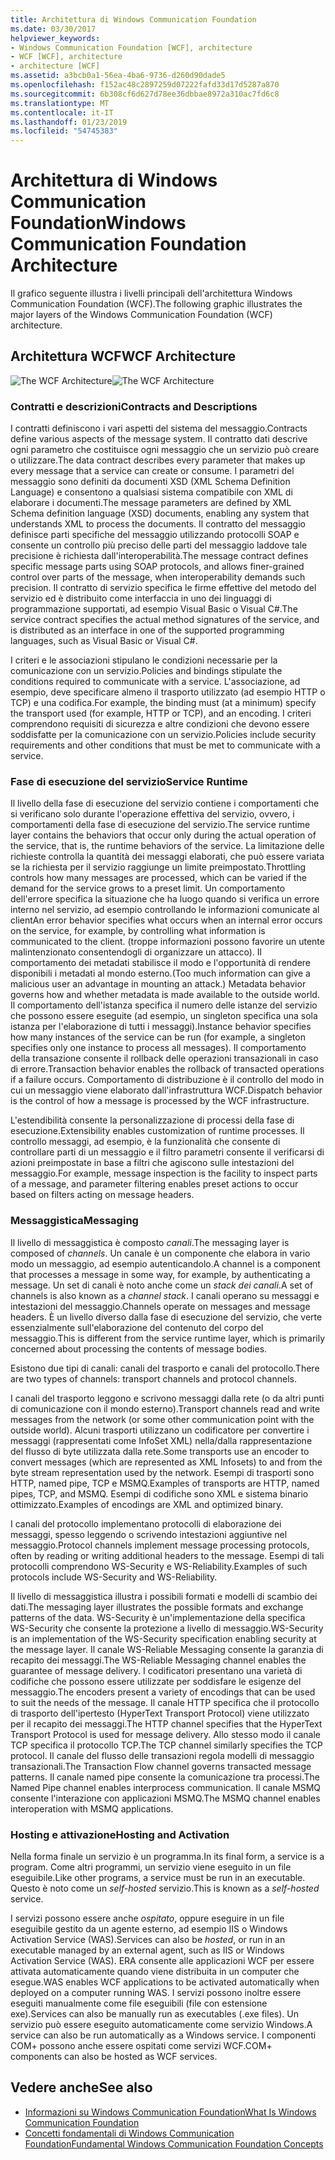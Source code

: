 ```yaml
---
title: Architettura di Windows Communication Foundation
ms.date: 03/30/2017
helpviewer_keywords:
- Windows Communication Foundation [WCF], architecture
- WCF [WCF], architecture
- architecture [WCF]
ms.assetid: a3bcb0a1-56ea-4ba6-9736-d260d90dade5
ms.openlocfilehash: f152ac48c2897259d07222fafd33d17d5287a870
ms.sourcegitcommit: 6b308cf6d627d78ee36dbbae8972a310ac7fd6c8
ms.translationtype: MT
ms.contentlocale: it-IT
ms.lasthandoff: 01/23/2019
ms.locfileid: "54745383"
---
```

# <a name="windows-communication-foundation-architecture"></a><span data-ttu-id="c2f68-102">Architettura di Windows Communication Foundation</span><span class="sxs-lookup"><span data-stu-id="c2f68-102">Windows Communication Foundation Architecture</span></span>
<span data-ttu-id="c2f68-103">Il grafico seguente illustra i livelli principali dell'architettura Windows Communication Foundation (WCF).</span><span class="sxs-lookup"><span data-stu-id="c2f68-103">The following graphic illustrates the major layers of the Windows Communication Foundation (WCF) architecture.</span></span>  
  
## <a name="wcf-architecture"></a><span data-ttu-id="c2f68-104">Architettura WCF</span><span class="sxs-lookup"><span data-stu-id="c2f68-104">WCF Architecture</span></span>  
 <span data-ttu-id="c2f68-105">![The WCF Architecture](../../../docs/framework/wcf/media/wcf-architecture.gif "WCF_Architecture")</span><span class="sxs-lookup"><span data-stu-id="c2f68-105">![The WCF Architecture](../../../docs/framework/wcf/media/wcf-architecture.gif "WCF_Architecture")</span></span>  
  
### <a name="contracts-and-descriptions"></a><span data-ttu-id="c2f68-106">Contratti e descrizioni</span><span class="sxs-lookup"><span data-stu-id="c2f68-106">Contracts and Descriptions</span></span>  
 <span data-ttu-id="c2f68-107">I contratti definiscono i vari aspetti del sistema del messaggio.</span><span class="sxs-lookup"><span data-stu-id="c2f68-107">Contracts define various aspects of the message system.</span></span> <span data-ttu-id="c2f68-108">Il contratto dati descrive ogni parametro che costituisce ogni messaggio che un servizio può creare o utilizzare.</span><span class="sxs-lookup"><span data-stu-id="c2f68-108">The data contract describes every parameter that makes up every message that a service can create or consume.</span></span> <span data-ttu-id="c2f68-109">I parametri del messaggio sono definiti da documenti XSD (XML Schema Definition Language) e consentono a qualsiasi sistema compatibile con XML di elaborare i documenti.</span><span class="sxs-lookup"><span data-stu-id="c2f68-109">The message parameters are defined by XML Schema definition language (XSD) documents, enabling any system that understands XML to process the documents.</span></span> <span data-ttu-id="c2f68-110">Il contratto del messaggio definisce parti specifiche del messaggio utilizzando protocolli SOAP e consente un controllo più preciso delle parti del messaggio laddove tale precisione è richiesta dall'interoperabilità.</span><span class="sxs-lookup"><span data-stu-id="c2f68-110">The message contract defines specific message parts using SOAP protocols, and allows finer-grained control over parts of the message, when interoperability demands such precision.</span></span> <span data-ttu-id="c2f68-111">Il contratto di servizio specifica le firme effettive del metodo del servizio ed è distribuito come interfaccia in uno dei linguaggi di programmazione supportati, ad esempio Visual Basic o Visual C#.</span><span class="sxs-lookup"><span data-stu-id="c2f68-111">The service contract specifies the actual method signatures of the service, and is distributed as an interface in one of the supported programming languages, such as Visual Basic or Visual C#.</span></span>  
  
 <span data-ttu-id="c2f68-112">I criteri e le associazioni stipulano le condizioni necessarie per la comunicazione con un servizio.</span><span class="sxs-lookup"><span data-stu-id="c2f68-112">Policies and bindings stipulate the conditions required to communicate with a service.</span></span>  <span data-ttu-id="c2f68-113">L'associazione, ad esempio, deve specificare almeno il trasporto utilizzato (ad esempio HTTP o TCP) e una codifica.</span><span class="sxs-lookup"><span data-stu-id="c2f68-113">For example, the binding must (at a minimum) specify the transport used (for example, HTTP or TCP), and an encoding.</span></span> <span data-ttu-id="c2f68-114">I criteri comprendono requisiti di sicurezza e altre condizioni che devono essere soddisfatte per la comunicazione con un servizio.</span><span class="sxs-lookup"><span data-stu-id="c2f68-114">Policies include security requirements and other conditions that must be met to communicate with a service.</span></span>  
  
### <a name="service-runtime"></a><span data-ttu-id="c2f68-115">Fase di esecuzione del servizio</span><span class="sxs-lookup"><span data-stu-id="c2f68-115">Service Runtime</span></span>  
 <span data-ttu-id="c2f68-116">Il livello della fase di esecuzione del servizio contiene i comportamenti che si verificano solo durante l'operazione effettiva del servizio, ovvero, i comportamenti della fase di esecuzione del servizio.</span><span class="sxs-lookup"><span data-stu-id="c2f68-116">The service runtime layer contains the behaviors that occur only during the actual operation of the service, that is, the runtime behaviors of the service.</span></span> <span data-ttu-id="c2f68-117">La limitazione delle richieste controlla la quantità dei messaggi elaborati, che può essere variata se la richiesta per il servizio raggiunge un limite preimpostato.</span><span class="sxs-lookup"><span data-stu-id="c2f68-117">Throttling controls how many messages are processed, which can be varied if the demand for the service grows to a preset limit.</span></span> <span data-ttu-id="c2f68-118">Un comportamento dell'errore specifica la situazione che ha luogo quando si verifica un errore interno nel servizio, ad esempio controllando le informazioni comunicate al client</span><span class="sxs-lookup"><span data-stu-id="c2f68-118">An error behavior specifies what occurs when an internal error occurs on the service, for example, by controlling what information is communicated to the client.</span></span> <span data-ttu-id="c2f68-119">(troppe informazioni possono favorire un utente malintenzionato consentendogli di organizzare un attacco). Il comportamento dei metadati stabilisce il modo e l'opportunità di rendere disponibili i metadati al mondo esterno.</span><span class="sxs-lookup"><span data-stu-id="c2f68-119">(Too much information can give a malicious user an advantage in mounting an attack.) Metadata behavior governs how and whether metadata is made available to the outside world.</span></span> <span data-ttu-id="c2f68-120">Il comportamento dell'istanza specifica il numero delle istanze del servizio che possono essere eseguite (ad esempio, un singleton specifica una sola istanza per l'elaborazione di tutti i messaggi).</span><span class="sxs-lookup"><span data-stu-id="c2f68-120">Instance behavior specifies how many instances of the service can be run (for example, a singleton specifies only one instance to process all messages).</span></span> <span data-ttu-id="c2f68-121">Il comportamento della transazione consente il rollback delle operazioni transazionali in caso di errore.</span><span class="sxs-lookup"><span data-stu-id="c2f68-121">Transaction behavior enables the rollback of transacted operations if a failure occurs.</span></span> <span data-ttu-id="c2f68-122">Comportamento di distribuzione è il controllo del modo in cui un messaggio viene elaborato dall'infrastruttura WCF.</span><span class="sxs-lookup"><span data-stu-id="c2f68-122">Dispatch behavior is the control of how a message is processed by the WCF infrastructure.</span></span>  
  
 <span data-ttu-id="c2f68-123">L'estendibilità consente la personalizzazione di processi della fase di esecuzione.</span><span class="sxs-lookup"><span data-stu-id="c2f68-123">Extensibility enables customization of runtime processes.</span></span> <span data-ttu-id="c2f68-124">Il controllo messaggi, ad esempio, è la funzionalità che consente di controllare parti di un messaggio e il filtro parametri consente il verificarsi di azioni preimpostate in base a filtri che agiscono sulle intestazioni del messaggio.</span><span class="sxs-lookup"><span data-stu-id="c2f68-124">For example, message inspection is the facility to inspect parts of a message, and parameter filtering enables preset actions to occur based on filters acting on message headers.</span></span>  
  
### <a name="messaging"></a><span data-ttu-id="c2f68-125">Messaggistica</span><span class="sxs-lookup"><span data-stu-id="c2f68-125">Messaging</span></span>  
 <span data-ttu-id="c2f68-126">Il livello di messaggistica è composto *canali*.</span><span class="sxs-lookup"><span data-stu-id="c2f68-126">The messaging layer is composed of *channels*.</span></span> <span data-ttu-id="c2f68-127">Un canale è un componente che elabora in vario modo un messaggio, ad esempio autenticandolo.</span><span class="sxs-lookup"><span data-stu-id="c2f68-127">A channel is a component that processes a message in some way, for example, by authenticating a message.</span></span> <span data-ttu-id="c2f68-128">Un set di canali è noto anche come un *stack dei canali*.</span><span class="sxs-lookup"><span data-stu-id="c2f68-128">A set of channels is also known as a *channel stack*.</span></span> <span data-ttu-id="c2f68-129">I canali operano su messaggi e intestazioni del messaggio.</span><span class="sxs-lookup"><span data-stu-id="c2f68-129">Channels operate on messages and message headers.</span></span> <span data-ttu-id="c2f68-130">È un livello diverso dalla fase di esecuzione del servizio, che verte essenzialmente sull'elaborazione del contenuto del corpo del messaggio.</span><span class="sxs-lookup"><span data-stu-id="c2f68-130">This is different from the service runtime layer, which is primarily concerned about processing the contents of message bodies.</span></span>  
  
 <span data-ttu-id="c2f68-131">Esistono due tipi di canali: canali del trasporto e canali del protocollo.</span><span class="sxs-lookup"><span data-stu-id="c2f68-131">There are two types of channels: transport channels and protocol channels.</span></span>  
  
 <span data-ttu-id="c2f68-132">I canali del trasporto leggono e scrivono messaggi dalla rete (o da altri punti di comunicazione con il mondo esterno).</span><span class="sxs-lookup"><span data-stu-id="c2f68-132">Transport channels read and write messages from the network (or some other communication point with the outside world).</span></span> <span data-ttu-id="c2f68-133">Alcuni trasporti utilizzano un codificatore per convertire i messaggi (rappresentati come InfoSet XML) nella/dalla rappresentazione del flusso di byte utilizzata dalla rete.</span><span class="sxs-lookup"><span data-stu-id="c2f68-133">Some transports use an encoder to convert messages (which are represented as XML Infosets) to and from the byte stream representation used by the network.</span></span> <span data-ttu-id="c2f68-134">Esempi di trasporti sono HTTP, named pipe, TCP e MSMQ.</span><span class="sxs-lookup"><span data-stu-id="c2f68-134">Examples of transports are HTTP, named pipes, TCP, and MSMQ.</span></span> <span data-ttu-id="c2f68-135">Esempi di codifiche sono XML e sistema binario ottimizzato.</span><span class="sxs-lookup"><span data-stu-id="c2f68-135">Examples of encodings are XML and optimized binary.</span></span>  
  
 <span data-ttu-id="c2f68-136">I canali del protocollo implementano protocolli di elaborazione dei messaggi, spesso leggendo o scrivendo intestazioni aggiuntive nel messaggio.</span><span class="sxs-lookup"><span data-stu-id="c2f68-136">Protocol channels implement message processing protocols, often by reading or writing additional headers to the message.</span></span> <span data-ttu-id="c2f68-137">Esempi di tali protocolli comprendono WS-Security e WS-Reliability.</span><span class="sxs-lookup"><span data-stu-id="c2f68-137">Examples of such protocols include WS-Security and WS-Reliability.</span></span>  
  
 <span data-ttu-id="c2f68-138">Il livello di messaggistica illustra i possibili formati e modelli di scambio dei dati.</span><span class="sxs-lookup"><span data-stu-id="c2f68-138">The messaging layer illustrates the possible formats and exchange patterns of the data.</span></span> <span data-ttu-id="c2f68-139">WS-Security è un'implementazione della specifica WS-Security che consente la protezione a livello di messaggio.</span><span class="sxs-lookup"><span data-stu-id="c2f68-139">WS-Security is an implementation of the WS-Security specification enabling security at the message layer.</span></span> <span data-ttu-id="c2f68-140">Il canale WS-Reliable Messaging consente la garanzia di recapito dei messaggi.</span><span class="sxs-lookup"><span data-stu-id="c2f68-140">The WS-Reliable Messaging channel enables the guarantee of message delivery.</span></span> <span data-ttu-id="c2f68-141">I codificatori presentano una varietà di codifiche che possono essere utilizzate per soddisfare le esigenze del messaggio.</span><span class="sxs-lookup"><span data-stu-id="c2f68-141">The encoders present a variety of encodings that can be used to suit the needs of the message.</span></span> <span data-ttu-id="c2f68-142">Il canale HTTP specifica che il protocollo di trasporto dell'ipertesto (HyperText Transport Protocol) viene utilizzato per il recapito dei messaggi.</span><span class="sxs-lookup"><span data-stu-id="c2f68-142">The HTTP channel specifies that the HyperText Transport Protocol is used for message delivery.</span></span> <span data-ttu-id="c2f68-143">Allo stesso modo il canale TCP specifica il protocollo TCP.</span><span class="sxs-lookup"><span data-stu-id="c2f68-143">The TCP channel similarly specifies the TCP protocol.</span></span> <span data-ttu-id="c2f68-144">Il canale del flusso delle transazioni regola modelli di messaggio transazionali.</span><span class="sxs-lookup"><span data-stu-id="c2f68-144">The Transaction Flow channel governs transacted message patterns.</span></span> <span data-ttu-id="c2f68-145">Il canale named pipe consente la comunicazione tra processi.</span><span class="sxs-lookup"><span data-stu-id="c2f68-145">The Named Pipe channel enables interprocess communication.</span></span> <span data-ttu-id="c2f68-146">Il canale MSMQ consente l'interazione con applicazioni MSMQ.</span><span class="sxs-lookup"><span data-stu-id="c2f68-146">The MSMQ channel enables interoperation with MSMQ applications.</span></span>  
  
### <a name="hosting-and-activation"></a><span data-ttu-id="c2f68-147">Hosting e attivazione</span><span class="sxs-lookup"><span data-stu-id="c2f68-147">Hosting and Activation</span></span>  
 <span data-ttu-id="c2f68-148">Nella forma finale un servizio è un programma.</span><span class="sxs-lookup"><span data-stu-id="c2f68-148">In its final form, a service is a program.</span></span> <span data-ttu-id="c2f68-149">Come altri programmi, un servizio viene eseguito in un file eseguibile.</span><span class="sxs-lookup"><span data-stu-id="c2f68-149">Like other programs, a service must be run in an executable.</span></span> <span data-ttu-id="c2f68-150">Questo è noto come un *self-hosted* servizio.</span><span class="sxs-lookup"><span data-stu-id="c2f68-150">This is known as a *self-hosted* service.</span></span>  
  
 <span data-ttu-id="c2f68-151">I servizi possono essere anche *ospitato*, oppure eseguire in un file eseguibile gestito da un agente esterno, ad esempio IIS o Windows Activation Service (WAS).</span><span class="sxs-lookup"><span data-stu-id="c2f68-151">Services can also be *hosted*, or run in an executable managed by an external agent, such as IIS or Windows Activation Service (WAS).</span></span> <span data-ttu-id="c2f68-152">ERA consente alle applicazioni WCF per essere attivata automaticamente quando viene distribuita in un computer che esegue.</span><span class="sxs-lookup"><span data-stu-id="c2f68-152">WAS enables WCF applications to be activated automatically when deployed on a computer running WAS.</span></span> <span data-ttu-id="c2f68-153">I servizi possono inoltre essere eseguiti manualmente come file eseguibili (file con estensione exe).</span><span class="sxs-lookup"><span data-stu-id="c2f68-153">Services can also be manually run as executables (.exe files).</span></span> <span data-ttu-id="c2f68-154">Un servizio può essere eseguito automaticamente come servizio Windows.</span><span class="sxs-lookup"><span data-stu-id="c2f68-154">A service can also be run automatically as a Windows service.</span></span> <span data-ttu-id="c2f68-155">I componenti COM+ possono anche essere ospitati come servizi WCF.</span><span class="sxs-lookup"><span data-stu-id="c2f68-155">COM+ components can also be hosted as WCF services.</span></span>  
  
## <a name="see-also"></a><span data-ttu-id="c2f68-156">Vedere anche</span><span class="sxs-lookup"><span data-stu-id="c2f68-156">See also</span></span>
- [<span data-ttu-id="c2f68-157">Informazioni su Windows Communication Foundation</span><span class="sxs-lookup"><span data-stu-id="c2f68-157">What Is Windows Communication Foundation</span></span>](../../../docs/framework/wcf/whats-wcf.md)
- [<span data-ttu-id="c2f68-158">Concetti fondamentali di Windows Communication Foundation</span><span class="sxs-lookup"><span data-stu-id="c2f68-158">Fundamental Windows Communication Foundation Concepts</span></span>](../../../docs/framework/wcf/fundamental-concepts.md)
